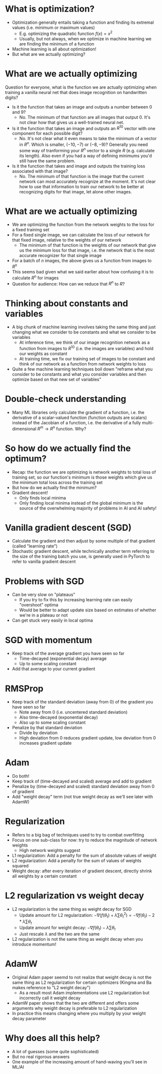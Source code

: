 # What is optimization?

+ Optimization generally entails taking a function and finding its extremal
  values (i.e. minimum or maximum values)
    * E.g. optimizing the quadratic function $f(x) = x^2$
    * Usually, but not always, when we optimize in machine learning we are
      finding the minimum of a function
+ Machine learning is all about optimization!
+ But what are we actually optimizing?

# What are we actually optimizing

Question for everyone, what is the function we are actually optimizing when
training a vanilla neural net that does image recognition on handwritten digits?

+ Is it the function that takes an image and outputs a number between 0
  and 9?
    * No. The minimum of that function are all images that output 0. It's not
      clear how that gives us a well-trained neural net.
+ Is it the function that takes an image and outputs an $R^10$ vector
  with one component for each possible digit?
    * No. It's not clear what it even means to take the minimum of a vector in
      $R^n$. Which is smaller, $(-10, -7)$ or $(-8, -9)$? Generally you need
      some way of tranforming your $R^n$ vector to a single $R$ (e.g. calculate its
      length). Also even if you had a way of defining minimums you'd still have
      the same problem.
+ Is it the function that takes and image and outputs the training loss
  associated with that image?
    * No. The minimum of that function is the image that the current network can
      most accurately recognize at the moment. It's not clear how to use that
      information to train our network to be better at recognizing digits for
      that image, let alone other images.

# What are we actually optimizing

+ We are optimizing the function from the network weights to the loss for a
  fixed training set
+ For a fixed single image, we can calculate the loss of our network for that
  fixed image, relative to the weights of our network
    * The minimum of that function is the weights of our network that give us
      the minimum loss for that image, i.e. the network that is the most
      accurate recognizer for that single image
+ For a batch of $n$ images, the above gives us a function from images to $R^n$
+ This seems bad given what we said earlier about how confusing it is to
  calculate $R^n$ for images
+ Question for audience: How can we reduce that $R^n$ to $R$?

# Thinking about constants and variables

+ A big chunk of machine learning involves taking the same thing and just
  changing what we consider to be constants and what we consider to be variables
    * At inference time, we think of our image recognition network as a function
      from images to $R^10$ (i.e. the images are variables) and hold our weights as constant
    * At training time, we fix our training set of images to be constant and
      think of our network as a function from network weights to loss
+ Quite a few machine learning techniques boil down "reframe what you consider
  to be constants and what you consider variables and then optimize based on
  that new set of variables"

# Double-check understanding

+ Many ML libraries only calculate the gradient of a function, i.e. the
  derivative of a scalar-valued function (function outputs are scalars) instead
  of the Jacobian of a function, i.e. the derivative of a fully
  multi-dimensional $R^m \to R^n$ function. Why?

# So how do we actually find the optimum?

+ Recap: the function we are optimizing is network weights to total loss of
  training set, so our function's minimum is those weights which give us the
  minimum total loss across the training set
+ But how do we actually find the minimum?
+ Gradient descent!
    * Only finds local minima
    * Only finding local minima instead of the global minimum is the source of
      the overwhelming majority of problems in AI and AI safety!

# Vanilla gradient descent (SGD)

+ Calculate the gradient and then adjust by some multiple of that gradient
  (called "learning rate")
+ Stochastic gradient descent, while technically another term referring to the
  size of the training batch you use, is generally used in PyTorch to refer to
  vanilla gradient descent

# Problems with SGD

+ Can be very slow on "plateaus"
    * If you try to fix this by increasing learning rate can easily "overshoot"
      optima
    * Would be better to adapt update size based on estimates of whether we're
      in a plateau or not
+ Can get stuck very easily in local optima

# SGD with momentum

+ Keep track of the average gradient you have seen so far
    * Time-decayed (exponential decay) average
    * Up to some scaling constant
+ Add that average to your current gradient

# RMSProp

+ Keep track of the standard deviation (away from 0) of the gradient you have seen so far
    * Note away from 0 (i.e. uncentered standard deviation)
    * Also time-decayed (exponential decay)
    * Also up to some scaling constant
+ Penalize by that standard deviation
    * Divide by deviation
    * High deviation from 0 reduces gradient update, low deviation from 0
      increases gradient update

# Adam

+ Do both!
+ Keep track of (time-decayed and scaled) average and add to gradient
+ Penalize by (time-decayed and scaled) standard deviation away from 0 of gradient
+ Add "weight decay" term (not true weight decay as we'll see later with AdamW)

# Regularization

+ Refers to a big bag of techniques used to try to combat overfitting
+ Focus on one sub-class for now: try to reduce the magnitude of network weights
    * High network weights suggest
+ L1 regularization: Add a penalty for the sum of absolute values of weight
+ L2 regularization: Add a penalty for the sum of values of weights squared
+ Weight decay: after every iteration of gradient descent, directly shrink all
  weights by a certain constant

# L2 regularization vs weight decay

+ L2 regularization is the same thing as weight decay for SGD
    * Update amount for L2 regularization: $- \nabla (f(\theta_t) + \lambda \sum \theta_t ^2) = - \nabla f(\theta_t) - 2 * \lambda \sum \theta_t$
    * Update amount for weight decay: $- \nabla f(\theta_t) - \lambda \sum \theta_t$
    * Just rescale $\lambda$ and the two are the same
+ L2 regularization is not the same thing as weight decay when you introduce
  momentum!

# AdamW

+ Original Adam paper seemd to not realize that weight decay is not the
  same thing as L2 regularization for certain optimizers (Kingma and Ba makes reference to "L2 weight decay")
    * As a result most Adam implementations use L2 regularization but
      incorrectly call it weight decay
+ AdamW paper shows that the two are different and offers some arguments why
  weight decay is preferable to L2 regularization
+ In practice this means changing where you multiply by your weight decay
  parameter

# Why does all this help?

+ A lot of guesses (some quite sophisticated)
+ But no real rigorous answers
+ One example of the increasing amount of hand-waving you'll see in ML/AI
